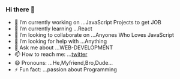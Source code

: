 ### Hi there 👋

<!--
**charan-web/charan-web** is a ✨ _special_ ✨ repository because its `README.md` (this file) appears on your GitHub profile.

Here are some ideas to get you started:
-->
- 🔭 I’m currently working on ...JavaScript Projects to get JOB
- 🌱 I’m currently learning ...React 
- 👯 I’m looking to collaborate on ...Anyones Who Loves JavaScript
- 🤔 I’m looking for help with ...Anything
- 💬 Ask me about ...WEB-DEVELOPMENT
- 📫 How to reach me: ...[twitter](https://twitter.com/CH_Charan_)
- 😄 Pronouns: ...He,Myfriend,Bro,Dude...
- ⚡ Fun fact: ...passion about Programming

